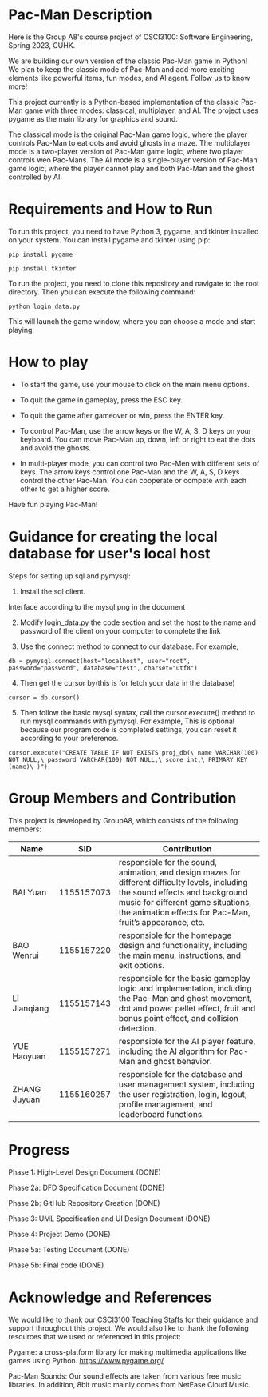 # Pac-Man Description
Here is the Group A8's course project of CSCI3100: Software Engineering, Spring 2023, CUHK. 

We are building our own version of the classic Pac-Man game in Python! We plan to keep the classic mode of Pac-Man and add more exciting elements like powerful items, fun modes, and AI agent. Follow us to know more!

This project currently is a Python-based implementation of the classic Pac-Man game with three modes: classical, multiplayer, and AI. The project uses pygame as the main library for graphics and sound.

The classical mode is the original Pac-Man game logic, where the player controls Pac-Man to eat dots and avoid ghosts in a maze. The multiplayer mode is a two-player version of Pac-Man game logic, where two player controls weo Pac-Mans. The AI mode is a single-player version of Pac-Man game logic, where the player cannot play and both Pac-Man and the ghost controlled by AI.

# Requirements and How to Run

To run this project, you need to have Python 3, pygame, and tkinter installed on your system. You can install pygame and tkinter using pip:

`pip install pygame`

`pip install tkinter`

To run the project, you need to clone this repository and navigate to the root directory. Then you can execute the following command:

`python login_data.py`

This will launch the game window, where you can choose a mode and start playing.

# How to play

* To start the game, use your mouse to click on the main menu options.

* To quit the game in gameplay, press the ESC key.

* To quit the game after gameover or win, press the ENTER key.

* To control Pac-Man, use the arrow keys or the W, A, S, D keys on your keyboard. You can move Pac-Man up, down, left or right to eat the dots and avoid the ghosts.

* In multi-player mode, you can control two Pac-Men with different sets of keys. The arrow keys control one Pac-Man and the W, A, S, D keys control the other Pac-Man. You can cooperate or compete with each other to get a higher score.

Have fun playing Pac-Man!

# Guidance for creating the local database for user's local host

Steps for setting up sql and pymysql:

   1. Install the sql client. 

   Interface according to the mysql.png in the document

   2. Modify login_data.py the code section and set the host to the name and password of the client on your computer to complete the link

   3. Use the connect method to connect to our database. For example, 

   `db = pymysql.connect(host="localhost", user="root", password="password", database="test", charset="utf8")`

   4. Then get the cursor by(this is for fetch your data in the database)

   `cursor = db.cursor()`

   5. Then follow the basic mysql syntax, call the cursor.execute() method to run mysql commands with pymysql. For example,
   This is optional because our program code is completed settings, you can reset it according to your preference.

   `cursor.execute("CREATE TABLE IF NOT EXISTS proj_db(\
      name VARCHAR(100) NOT NULL,\
      password VARCHAR(100) NOT NULL,\
      score int,\
      PRIMARY KEY (name)\
   )")`


# Group Members and Contribution

This project is developed by GroupA8, which consists of the following members:

|  Name  |  SID  |  Contribution  |
|--------|-------|----------------|
| BAI Yuan | 1155157073 | responsible for the sound, animation, and design mazes for different difficulty levels, including the sound effects and background music for different game situations, the animation effects for Pac-Man, fruit’s appearance, etc. |
| BAO Wenrui | 1155157220 | responsible for the homepage design and functionality, including the main menu, instructions, and exit options. |
| LI Jianqiang | 1155157143 | responsible for the basic gameplay logic and implementation, including the Pac-Man and ghost movement, dot and power pellet effect, fruit and bonus point effect, and collision detection. |
| YUE Haoyuan | 1155157271 | responsible for the AI player feature, including the AI algorithm for Pac-Man and ghost behavior. |
| ZHANG Juyuan | 1155160257 | responsible for the database and user management system, including the user registration, login, logout, profile management, and leaderboard functions. |

# Progress
Phase 1: High-Level Design Document    (DONE)

Phase 2a: DFD Specification Document    (DONE)

Phase 2b: GitHub Repository Creation    (DONE)

Phase 3: UML Specification and UI Design Document    (DONE)

Phase 4: Project Demo    (DONE)

Phase 5a: Testing Document    (DONE)

Phase 5b: Final code    (DONE)

# Acknowledge and References
We would like to thank our CSCI3100 Teaching Staffs for their guidance and support throughout this project. We would also like to thank the following resources that we used or referenced in this project:

Pygame: a cross-platform library for making multimedia applications like games using Python. https://www.pygame.org/

Pac-Man Sounds: Our sound effects are taken from various free music libraries. In addition, 8bit music mainly comes from NetEase Cloud Music.
